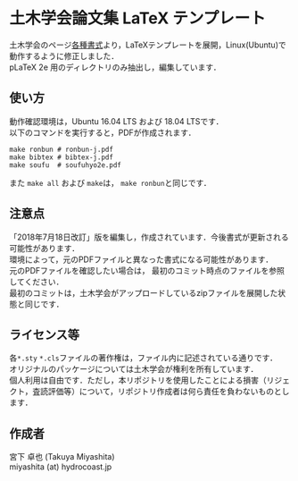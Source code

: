# 土木学会論文集 LaTeX テンプレート
土木学会のページ[各種書式](http://committees.jsce.or.jp/jjsce/pform)より，LaTeXテンプレートを展開，Linux(Ubuntu)で動作するように修正しました．  
pLaTeX 2e 用のディレクトリのみ抽出し，編集しています．

## 使い方
動作確認環境は，Ubuntu 16.04 LTS および 18.04 LTSです．  
以下のコマンドを実行すると，PDFが作成されます．
```shell
make ronbun # ronbun-j.pdf
make bibtex # bibtex-j.pdf
make soufu  # soufuhyo2e.pdf
```
また `make all` および `make`は， `make ronbun`と同じです．

## 注意点
「2018年7月18日改訂」版を編集し，作成されています．今後書式が更新される可能性があります．  
環境によって，元のPDFファイルと異なった書式になる可能性があります．  
元のPDFファイルを確認したい場合は， 最初のコミット時点のファイルを参照してください．  
最初のコミットは，土木学会がアップロードしているzipファイルを展開した状態と同じです．  

## ライセンス等
各`*.sty` `*.cls`ファイルの著作権は，ファイル内に記述されている通りです．  
オリジナルのパッケージについては土木学会が権利を所有しています．  
個人利用は自由です．ただし，本リポジトリを使用したことによる損害（リジェクト，査読評価等）について，リポジトリ作成者は何ら責任を負わないものとします．

## 作成者
宮下 卓也 (Takuya Miyashita)  
miyashita (at) hydrocoast.jp
